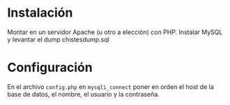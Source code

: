 # Instalación

Montar en un servidor Apache (u otro a elección) con PHP. Instalar MySQL y levantar el dump chistesdump.sql

# Configuración

En el archivo `config.php` en `mysqli_connect` poner en orden el host de la base de datos, el nombre, el usuario y la contraseña.
